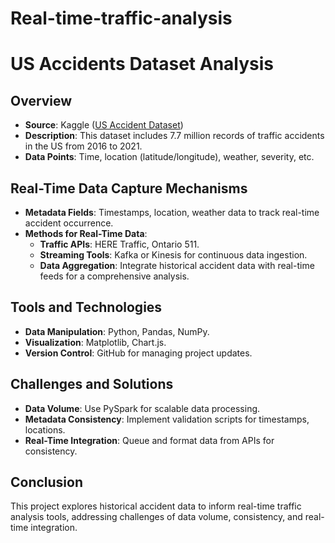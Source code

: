 # Real-time-traffic-analysis
# US Accidents Dataset Analysis

## Overview
- **Source**: Kaggle ([US Accident Dataset](https://www.kaggle.com/datasets/sobhanmoosavi/us-accidents/data))
- **Description**: This dataset includes 7.7 million records of traffic accidents in the US from 2016 to 2021.
- **Data Points**: Time, location (latitude/longitude), weather, severity, etc.

## Real-Time Data Capture Mechanisms
- **Metadata Fields**: Timestamps, location, weather data to track real-time accident occurrence.
- **Methods for Real-Time Data**:
  - **Traffic APIs**: HERE Traffic, Ontario 511.
  - **Streaming Tools**: Kafka or Kinesis for continuous data ingestion.
  - **Data Aggregation**: Integrate historical accident data with real-time feeds for a comprehensive analysis.

## Tools and Technologies
- **Data Manipulation**: Python, Pandas, NumPy.
- **Visualization**: Matplotlib, Chart.js.
- **Version Control**: GitHub for managing project updates.

## Challenges and Solutions
- **Data Volume**: Use PySpark for scalable data processing.
- **Metadata Consistency**: Implement validation scripts for timestamps, locations.
- **Real-Time Integration**: Queue and format data from APIs for consistency.

## Conclusion
This project explores historical accident data to inform real-time traffic analysis tools, addressing challenges of data volume, consistency, and real-time integration.
